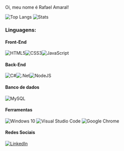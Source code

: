 Oi, meu nome é Rafael Amaral! 

![Top Langs](https://github-readme-stats.vercel.app/api/top-langs/?username=rafaelamaral98&layout=compact)
![Stats](https://github-readme-stats.vercel.app/api?username=rafaelamaral98&include_all_commits=true&count_private=true&theme=default&hide=contribs,issues)

### Linguagens:

#### Front-End
<img alt="HTML5" src="https://img.shields.io/badge/html5-%23E34F26.svg?&style=for-the-badge&logo=html5&logoColor=white"/><img alt="CSS3" src="https://img.shields.io/badge/css3-%231572B6.svg?&style=for-the-badge&logo=css3&logoColor=white"/><img alt="JavaScript" src="https://img.shields.io/badge/javascript-%23323330.svg?&style=for-the-badge&logo=javascript&logoColor=%23F7DF1E"/>
#### Back-End
<img alt="C#" src="https://img.shields.io/badge/c%23-%23239120.svg?&style=for-the-badge&logo=c-sharp&logoColor=white"/><img alt=".Net" src="https://img.shields.io/badge/.NET-5C2D91?style=for-the-badge&logo=.net&logoColor=white"/><img alt="NodeJS" src="https://img.shields.io/badge/node.js-%2343853D.svg?&style=for-the-badge&logo=node.js&logoColor=white"/>

#### Banco de dados
![MySQL](https://img.shields.io/badge/mysql-%2300f.svg?&style=for-the-badge&logo=mysql&logoColor=white)

#### Ferramentas
![Windows 10](https://img.shields.io/badge/Windows_10-informational?style=for-the-badge&logo=windows&logoColor=white&color=3b3b3b)
![Visual Studio Code](https://img.shields.io/badge/Visual_Studio_Code-informational?style=for-the-badge&logo=visual-studio-code&logoColor=white&color=3b3b3b)
![Google Chrome](https://img.shields.io/badge/Chrome-informational?style=for-the-badge&logo=google-chrome&logoColor=white&color=3b3b3b)

#### Redes Sociais
[![LinkedIn](https://img.shields.io/badge/linkedin-%230077B5.svg?&style=for-the-badge&logo=linkedin&logoColor=white&color=0a66c2)](https:https://www.linkedin.com/in/rafaelamaral98/)
